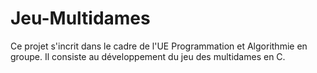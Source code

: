 # Jeu-Multidames
Ce projet s'incrit dans le cadre de l'UE Programmation et Algorithmie en groupe. Il consiste au développement du jeu des multidames en C.
